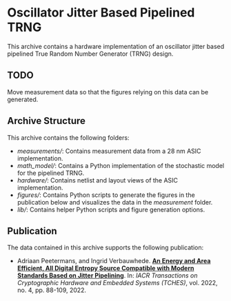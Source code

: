 # Oscillator Jitter Based Pipelined TRNG

This archive contains a hardware implementation of an oscillator jitter based pipelined True Random Number Generator (TRNG) design.

## TODO

Move measurement data so that the figures relying on this data can be generated.

## Archive Structure

This archive contains the following folders:
- *measurements/*: Contains measurement data from a 28 nm ASIC implementation.
- *math_model/*: Contains a Python implementation of the stochastic model for the pipelined TRNG.
- *hardware/*: Contains netlist and layout views of the ASIC implementation.
- *figures/*: Contains Python scripts to generate the figures in the publication below and visualizes the data in the *measurement* folder.
- *lib/*: Contains helper Python scripts and figure generation options.

## Publication

The data contained in this archive supports the following publication:
- Adriaan Peetermans, and Ingrid Verbauwhede. **[An Energy and Area Efficient, All Digital Entropy Source Compatible with Modern Standards Based on Jitter Pipelining](https://tches.iacr.org/index.php/TCHES/article/view/9814)**. In: *IACR Transactions on Cryptographic Hardware and Embedded Systems (TCHES)*, vol. 2022, no. 4, pp. 88-109, 2022.
